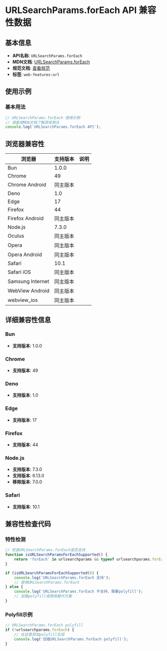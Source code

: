# URLSearchParams.forEach API 兼容性数据

## 基本信息

- **API名称**: `URLSearchParams.forEach`
- **MDN文档**: [URLSearchParams.forEach](https://developer.mozilla.org/docs/Web/API/URLSearchParams/forEach)
- **规范文档**: [查看规范](https://url.spec.whatwg.org/#dom-urlsearchparams-urlsearchparams)
- **标签**: `web-features:url`

## 使用示例

### 基本用法

```javascript
// URLSearchParams.forEach 使用示例
// 请查阅MDN文档了解具体用法
console.log('URLSearchParams.forEach API');
```

## 浏览器兼容性

| 浏览器 | 支持版本 | 说明 |
|--------|----------|------|
| Bun | 1.0.0 |  |
| Chrome | 49 |  |
| Chrome Android | 同主版本 |  |
| Deno | 1.0 |  |
| Edge | 17 |  |
| Firefox | 44 |  |
| Firefox Android | 同主版本 |  |
| Node.js | 7.3.0 |  |
| Oculus | 同主版本 |  |
| Opera | 同主版本 |  |
| Opera Android | 同主版本 |  |
| Safari | 10.1 |  |
| Safari iOS | 同主版本 |  |
| Samsung Internet | 同主版本 |  |
| WebView Android | 同主版本 |  |
| webview_ios | 同主版本 |  |

## 详细兼容性信息

### Bun

- **支持版本**: 1.0.0

### Chrome

- **支持版本**: 49

### Deno

- **支持版本**: 1.0

### Edge

- **支持版本**: 17

### Firefox

- **支持版本**: 44

### Node.js

- **支持版本**: 7.3.0
- **支持版本**: 6.13.0
- **移除版本**: 7.0.0

### Safari

- **支持版本**: 10.1

## 兼容性检查代码

### 特性检测

```javascript
// 检查URLSearchParams.forEach是否支持
function isURLSearchParamsForEachSupported() {
    return 'forEach' in urlsearchparams && typeof urlsearchparams.forEach === 'function';
}

if (isURLSearchParamsForEachSupported()) {
    console.log('URLSearchParams.forEach 支持');
    // 使用URLSearchParams.forEach
} else {
    console.log('URLSearchParams.forEach 不支持，需要polyfill');
    // 加载polyfill或使用替代方案
}
```

### Polyfill示例

```javascript
// URLSearchParams.forEach polyfill
if (!urlsearchparams.forEach) {
    // 在这里添加polyfill实现
    console.log('加载URLSearchParams.forEach polyfill');
}
```

